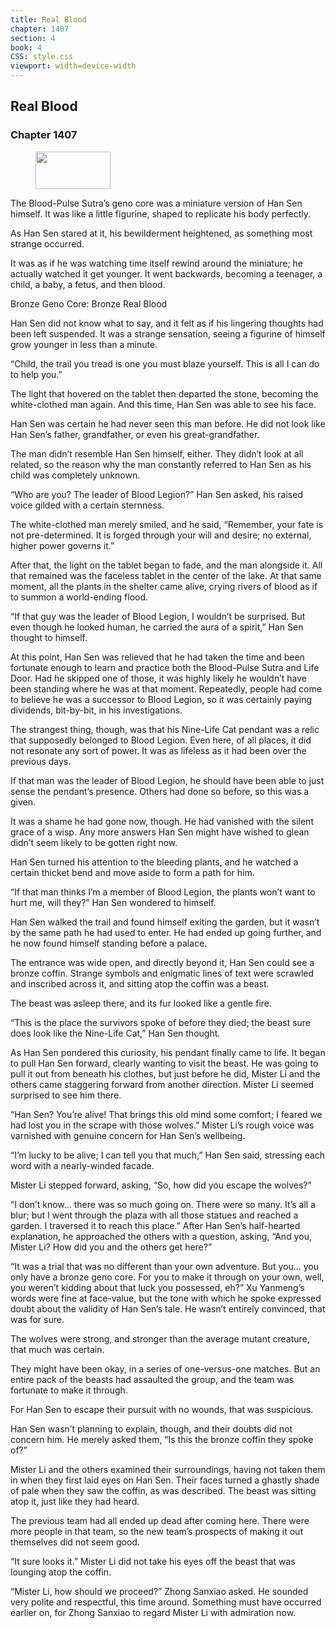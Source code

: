 ```yaml
---
title: Real Blood
chapter: 1407
section: 4
book: 4
CSS: style.css
viewport: width=device-width
---
```


## Real Blood

### Chapter 1407

<figure>
	<img src="../Images/gem.gif" alt="" id="gem" width="120" height="60" />
</figure>

The Blood-Pulse Sutra’s geno core was a miniature version of Han Sen himself. It was like a little figurine, shaped to replicate his body perfectly.

As Han Sen stared at it, his bewilderment heightened, as something most strange occurred.

It was as if he was watching time itself rewind around the miniature; he actually watched it get younger. It went backwards, becoming a teenager, a child, a baby, a fetus, and then blood.

Bronze Geno Core: Bronze Real Blood

Han Sen did not know what to say, and it felt as if his lingering thoughts had been left suspended. It was a strange sensation, seeing a figurine of himself grow younger in less than a minute.

“Child, the trail you tread is one you must blaze yourself. This is all I can do to help you.”

The light that hovered on the tablet then departed the stone, becoming the white-clothed man again. And this time, Han Sen was able to see his face.

Han Sen was certain he had never seen this man before. He did not look like Han Sen’s father, grandfather, or even his great-grandfather.

The man didn’t resemble Han Sen himself, either. They didn’t look at all related, so the reason why the man constantly referred to Han Sen as his child was completely unknown.

“Who are you? The leader of Blood Legion?” Han Sen asked, his raised voice gilded with a certain sternness.

The white-clothed man merely smiled, and he said, “Remember, your fate is not pre-determined. It is forged through your will and desire; no external, higher power governs it.”

After that, the light on the tablet began to fade, and the man alongside it. All that remained was the faceless tablet in the center of the lake. At that same moment, all the plants in the shelter came alive, crying rivers of blood as if to summon a world-ending flood.

“If that guy was the leader of Blood Legion, I wouldn’t be surprised. But even though he looked human, he carried the aura of a spirit,” Han Sen thought to himself.

At this point, Han Sen was relieved that he had taken the time and been fortunate enough to learn and practice both the Blood-Pulse Sutra and Life Door. Had he skipped one of those, it was highly likely he wouldn’t have been standing where he was at that moment. Repeatedly, people had come to believe he was a successor to Blood Legion, so it was certainly paying dividends, bit-by-bit, in his investigations.

The strangest thing, though, was that his Nine-Life Cat pendant was a relic that supposedly belonged to Blood Legion. Even here, of all places, it did not resonate any sort of power. It was as lifeless as it had been over the previous days.

If that man was the leader of Blood Legion, he should have been able to just sense the pendant’s presence. Others had done so before, so this was a given.

It was a shame he had gone now, though. He had vanished with the silent grace of a wisp. Any more answers Han Sen might have wished to glean didn’t seem likely to be gotten right now.

Han Sen turned his attention to the bleeding plants, and he watched a certain thicket bend and move aside to form a path for him.

“If that man thinks I’m a member of Blood Legion, the plants won’t want to hurt me, will they?” Han Sen wondered to himself.

Han Sen walked the trail and found himself exiting the garden, but it wasn’t by the same path he had used to enter. He had ended up going further, and he now found himself standing before a palace.

The entrance was wide open, and directly beyond it, Han Sen could see a bronze coffin. Strange symbols and enigmatic lines of text were scrawled and inscribed across it, and sitting atop the coffin was a beast.

The beast was asleep there, and its fur looked like a gentle fire.

“This is the place the survivors spoke of before they died; the beast sure does look like the Nine-Life Cat,” Han Sen thought.

As Han Sen pondered this curiosity, his pendant finally came to life. It began to pull Han Sen forward, clearly wanting to visit the beast. He was going to pull it out from beneath his clothes, but just before he did, Mister Li and the others came staggering forward from another direction. Mister Li seemed surprised to see him there.

“Han Sen? You’re alive! That brings this old mind some comfort; I feared we had lost you in the scrape with those wolves.” Mister Li’s rough voice was varnished with genuine concern for Han Sen’s wellbeing.

“I’m lucky to be alive; I can tell you that much,” Han Sen said, stressing each word with a nearly-winded facade.

Mister Li stepped forward, asking, “So, how did you escape the wolves?”

“I don’t know… there was so much going on. There were so many. It’s all a blur; but I went through the plaza with all those statues and reached a garden. I traversed it to reach this place.” After Han Sen’s half-hearted explanation, he approached the others with a question, asking, “And you, Mister Li? How did you and the others get here?”

“It was a trial that was no different than your own adventure. But you… you only have a bronze geno core. For you to make it through on your own, well, you weren’t kidding about that luck you possessed, eh?” Xu Yanmeng’s words were fine at face-value, but the tone with which he spoke expressed doubt about the validity of Han Sen’s tale. He wasn’t entirely convinced, that was for sure.

The wolves were strong, and stronger than the average mutant creature, that much was certain.

They might have been okay, in a series of one-versus-one matches. But an entire pack of the beasts had assaulted the group, and the team was fortunate to make it through.

For Han Sen to escape their pursuit with no wounds, that was suspicious.

Han Sen wasn’t planning to explain, though, and their doubts did not concern him. He merely asked them, “Is this the bronze coffin they spoke of?”

Mister Li and the others examined their surroundings, having not taken them in when they first laid eyes on Han Sen. Their faces turned a ghastly shade of pale when they saw the coffin, as was described. The beast was sitting atop it, just like they had heard.

The previous team had all ended up dead after coming here. There were more people in that team, so the new team’s prospects of making it out themselves did not seem good.

“It sure looks it.” Mister Li did not take his eyes off the beast that was lounging atop the coffin.

“Mister Li, how should we proceed?” Zhong Sanxiao asked. He sounded very polite and respectful, this time around. Something must have occurred earlier on, for Zhong Sanxiao to regard Mister Li with admiration now.